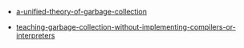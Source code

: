 * [a-unified-theory-of-garbage-collection](http://www.cs.virginia.edu/~cs415/reading/bacon-garbage.pdf)

* [teaching-garbage-collection-without-implementing-compilers-or-interpreters](http://faculty.cs.byu.edu/~jay/static/cooper-sigcse2013.pdf)
